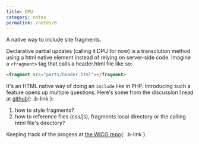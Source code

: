```yaml
---
title: DPU
category: notes
permalink: /notes/6
---
```


A native way to include site fragments.

Declarative partial updates (calling it DPU for now) is a transclution 
method using a html native element instead of relying on server-side code. 
Imagine a `<fragment>` tag that calls a header.html file like so:

```html
<fragment src="parts/header.html"></fragment>
```

It's an HTML native way of doing an `include` like in PHP. Introducing 
such a feature opens up multiple questions. Here's some from the discussion
I read at [github](https://github.com/WICG/proposals/issues/216){: .b-link }:
1. how to style fragments?
2. how to reference files (css/js), fragments local directory or the
   calling html file's directory?

Keeping track of the progess at [the WICG repo](https://github.com/WICG/declarative-partial-updates){: .b-link }.
